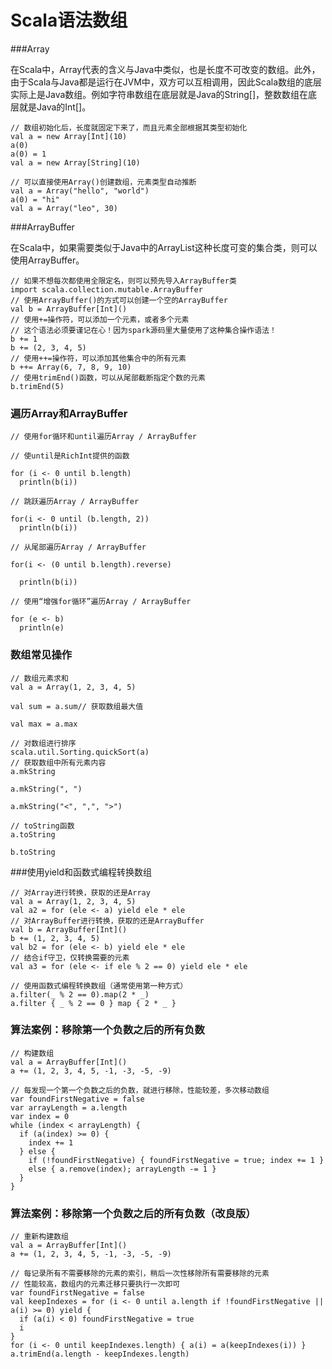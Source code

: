 # Scala语法数组


###Array

在Scala中，Array代表的含义与Java中类似，也是长度不可改变的数组。此外，由于Scala与Java都是运行在JVM中，双方可以互相调用，因此Scala数组的底层实际上是Java数组。例如字符串数组在底层就是Java的String[]，整数数组在底层就是Java的Int[]。```
// 数组初始化后，长度就固定下来了，而且元素全部根据其类型初始化val a = new Array[Int](10)a(0)a(0) = 1val a = new Array[String](10)// 可以直接使用Array()创建数组，元素类型自动推断val a = Array("hello", "world")a(0) = "hi"val a = Array("leo", 30)

```

###ArrayBuffer

在Scala中，如果需要类似于Java中的ArrayList这种长度可变的集合类，则可以使用ArrayBuffer。```
// 如果不想每次都使用全限定名，则可以预先导入ArrayBuffer类import scala.collection.mutable.ArrayBuffer// 使用ArrayBuffer()的方式可以创建一个空的ArrayBufferval b = ArrayBuffer[Int]()// 使用+=操作符，可以添加一个元素，或者多个元素// 这个语法必须要谨记在心！因为spark源码里大量使用了这种集合操作语法！b += 1b += (2, 3, 4, 5)// 使用++=操作符，可以添加其他集合中的所有元素b ++= Array(6, 7, 8, 9, 10)// 使用trimEnd()函数，可以从尾部截断指定个数的元素b.trimEnd(5)
```### 遍历Array和ArrayBuffer```// 使用for循环和until遍历Array / ArrayBuffer// 使until是RichInt提供的函数for (i <- 0 until b.length)  println(b(i))
  // 跳跃遍历Array / ArrayBufferfor(i <- 0 until (b.length, 2))  println(b(i))// 从尾部遍历Array / ArrayBufferfor(i <- (0 until b.length).reverse)  println(b(i))// 使用“增强for循环”遍历Array / ArrayBufferfor (e <- b)  println(e)```### 数组常见操作```// 数组元素求和val a = Array(1, 2, 3, 4, 5)
val sum = a.sum// 获取数组最大值val max = a.max// 对数组进行排序scala.util.Sorting.quickSort(a)// 获取数组中所有元素内容a.mkStringa.mkString(", ")a.mkString("<", ",", ">")// toString函数a.toStringb.toString```###使用yield和函数式编程转换数组```
// 对Array进行转换，获取的还是Arrayval a = Array(1, 2, 3, 4, 5)val a2 = for (ele <- a) yield ele * ele// 对ArrayBuffer进行转换，获取的还是ArrayBufferval b = ArrayBuffer[Int]()b += (1, 2, 3, 4, 5)val b2 = for (ele <- b) yield ele * ele// 结合if守卫，仅转换需要的元素val a3 = for (ele <- if ele % 2 == 0) yield ele * ele// 使用函数式编程转换数组（通常使用第一种方式）a.filter(_ % 2 == 0).map(2 * _)a.filter { _ % 2 == 0 } map { 2 * _ }
```### 算法案例：移除第一个负数之后的所有负数

```
// 构建数组val a = ArrayBuffer[Int]()a += (1, 2, 3, 4, 5, -1, -3, -5, -9)// 每发现一个第一个负数之后的负数，就进行移除，性能较差，多次移动数组var foundFirstNegative = falsevar arrayLength = a.lengthvar index = 0while (index < arrayLength) {  if (a(index) >= 0) {    index += 1  } else {    if (!foundFirstNegative) { foundFirstNegative = true; index += 1 }    else { a.remove(index); arrayLength -= 1 }  }} ```### 算法案例：移除第一个负数之后的所有负数（改良版）```
// 重新构建数组val a = ArrayBuffer[Int]()a += (1, 2, 3, 4, 5, -1, -3, -5, -9)// 每记录所有不需要移除的元素的索引，稍后一次性移除所有需要移除的元素// 性能较高，数组内的元素迁移只要执行一次即可var foundFirstNegative = falseval keepIndexes = for (i <- 0 until a.length if !foundFirstNegative || a(i) >= 0) yield {  if (a(i) < 0) foundFirstNegative = true  i}for (i <- 0 until keepIndexes.length) { a(i) = a(keepIndexes(i)) }a.trimEnd(a.length - keepIndexes.length)```


<!--
create time: 2018-02-26 11:56:19
Author: Alfred

This file is created by Marboo<http://marboo.io> template file $MARBOO_HOME/.media/starts/default.md
本文件由 Marboo<http://marboo.io> 模板文件 $MARBOO_HOME/.media/starts/default.md 创建
-->

